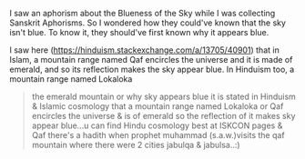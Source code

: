 I saw an aphorism about the Blueness of the Sky while I was collecting Sanskrit Aphorisms. So I wondered how they could've known that the sky isn't blue. To know it, they should've first known why it appears blue.

I saw here (https://hinduism.stackexchange.com/a/13705/40901) that in Islam, a mountain range named Qaf encircles the universe and it is made of emerald, and so its reflection makes the sky appear blue. In Hinduism too, a mountain range named Lokaloka

> the emerald mountain or why sky appears blue it is stated in Hinduism & Islamic cosmology that a mountain range named Lokaloka or Qaf encircles the universe & is of emerald so the reflection of it makes sky appear blue...u can find Hindu cosmology best at ISKCON pages & Qaf there's a hadith when prophet muhammad (s.a.w.)visits the qaf mountain where there were 2 cities jabulqa & jabulsa..:)